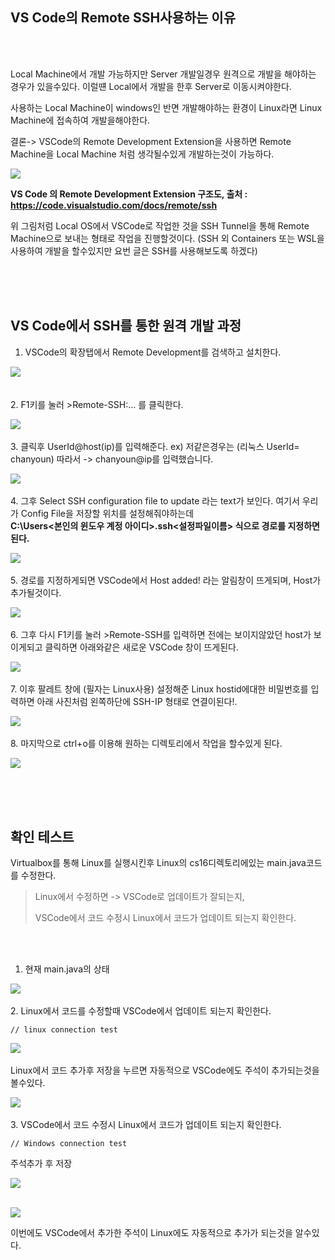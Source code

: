 ## VS Code의 Remote SSH사용하는 이유 
</br>
</br>

Local Machine에서 개발 가능하지만 Server 개발일경우 원격으로 개발을 해야하는 경우가 있을수있다. 이럴떈 Local에서 개발을 한후 Server로 이동시켜야한다.  

사용하는 Local Machine이 windows인 반면 개발해야하는 환경이 Linux라면 Linux Machine에 접속하여 개발을해야한다. 


결론-> VSCode의 Remote Development Extension을 사용하면 Remote Machine을 Local Machine 처럼 생각될수있게 개발하는것이 가능하다. 

![](https://velog.velcdn.com/images/cdbchan/post/6e0c5d4d-7b75-451a-bded-b08e18472c05/image.PNG)

**VS Code 의 Remote Development Extension 구조도, 출처 : https://code.visualstudio.com/docs/remote/ssh** 

위 그림처럼 Local OS에서 VSCode로 작업한 것을 SSH Tunnel을 통해 Remote Machine으로 보내는 형태로 작업을 진행할것이다. 
(SSH 외 Containers 또는 WSL을 사용하여 개발을 할수있지만 요번 글은 SSH를 사용해보도록 하겠다)

</br>
</br>
</br>

## VS Code에서 SSH를 통한 원격 개발 과정

1. VSCode의 확장탭에서 Remote Development를 검색하고 설치한다.

![](https://velog.velcdn.com/images/cdbchan/post/78e6f327-c54f-4f4b-acce-0418a3134155/image.PNG)  
</br>
</br>
2. F1키를 눌러 >Remote-SSH:... 를 클릭한다.

![](https://velog.velcdn.com/images/cdbchan/post/4d738ef9-5725-4014-bf85-d27e9ec7701c/image.png)
</br>
</br>
3. 클릭후 UserId@host(ip)를 입력해준다.
ex) 저같은경우는 (리눅스 UserId= chanyoun)
따라서 -> chanyoun@ip를 입력했습니다.

![](https://velog.velcdn.com/images/cdbchan/post/75026692-a6a1-4ce8-94bb-a5f9256d23ed/image.png)
</br>
</br>
4. 그후 Select SSH configuration file to update 라는 text가 보인다. 여기서 우리가 Config File을 저장할 위치를 설정해줘야하는데  
**C:\Users\<본인의 윈도우 계정 아이디>\.ssh\<설정파일이름> 식으로 경로를 지정하면된다.**

![](https://velog.velcdn.com/images/cdbchan/post/ef72555c-03f8-4e0b-9c29-03138a0f7d25/image.png)
</br>
</br>
5. 경로를 지정하게되면 VSCode에서 Host added! 라는 알림창이 뜨게되며, Host가 추가될것이다.

![](https://velog.velcdn.com/images/cdbchan/post/5f16ec5a-5711-4e4a-bbeb-0c177ff063c2/image.png)
</br>
</br>
6. 그후 다시 F1키를 눌러 >Remote-SSH를 입력하면 전에는 보이지않았던 host가 보이게되고 클릭하면 아래와같은 새로운 VSCode 창이 뜨게된다. 

![](https://velog.velcdn.com/images/cdbchan/post/ccdfecc5-194d-44d9-b3b9-b6eb5524928c/image.png)
</br>
</br>
7. 이후 팔레트 창에 (필자는 Linux사용) 설정해준 Linux hostid에대한 비밀번호를 입력하면
아래 사진처럼 왼쪽하단에 SSH-IP 형태로 연결이된다!.

![](https://velog.velcdn.com/images/cdbchan/post/a2cbc988-dae5-4e18-8758-11d5e2f0ad55/image.png)
</br>
</br>
8. 마지막으로 ctrl+o를 이용해 원하는 디렉토리에서 작업을 할수있게 된다.

![](https://velog.velcdn.com/images/cdbchan/post/9a6dd64a-42a7-40aa-99b3-7a9d58bdcff4/image.png)

</br>
</br>
</br>


## 확인 테스트

Virtualbox를 통해 Linux를 실행시킨후 Linux의 cs16디렉토리에있는 main.java코드를 수정한다.

>Linux에서 수정하면 -> VSCode로 업데이트가 잘되는지, 
>
>VSCode에서 코드 수정시 Linux에서 코드가 업데이트 되는지 확인한다. 

</br>
</br>

1. 현재 main.java의 상태

![](https://velog.velcdn.com/images/cdbchan/post/dfb19d0e-6efe-4bc6-b65c-ae860f2b5750/image.PNG)
</br>
</br>
2. Linux에서 코드를 수정할때 VSCode에서 업데이트 되는지 확인한다. 
~~~ 
// linux connection test 
~~~

![](https://velog.velcdn.com/images/cdbchan/post/3c791eaa-2f3c-4c93-8015-5fbd41e2ae36/image.PNG)
</br>
</br>
Linux에서 코드 추가후 저장을 누르면 자동적으로 VSCode에도 주석이 추가되는것을 볼수있다.  

![](https://velog.velcdn.com/images/cdbchan/post/28e45962-fbb2-41a1-91da-1107a5ad1397/image.PNG)
</br>
</br>
3.  VSCode에서 코드 수정시 Linux에서 코드가 업데이트 되는지 확인한다. 

~~~
// Windows connection test 
~~~
주석추가 후 저장

![](https://velog.velcdn.com/images/cdbchan/post/7dbea288-f530-4213-9055-09031e7097ec/image.PNG)
</br>
</br>

![](https://velog.velcdn.com/images/cdbchan/post/1c6cdacf-9e21-4a80-874e-b078d04035d4/image.PNG)

이번에도 VSCode에서 추가한 주석이 Linux에도 자동적으로 추가가 되는것을 알수있다. 

